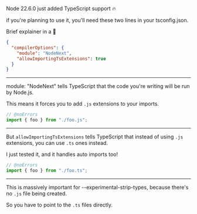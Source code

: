 Node 22.6.0 just added TypeScript support 🔥

if you're planning to use it, you'll need these two lines in your tsconfig.json.

Brief explainer in a 🧵

```json
{
  "compilerOptions": {
    "module": "NodeNext",
    "allowImportingTsExtensions": true
  }
}
```

---

module: "NodeNext" tells TypeScript that the code you're writing will be run by Node.js.

This means it forces you to add `.js` extensions to your imports.

```ts twoslash
// @noErrors
import { foo } from "./foo.js";
```

---

But `allowImportingTsExtensions` tells TypeScript that instead of using `.js` extensions, you can use `.ts` ones instead.

I just tested it, and it handles auto imports too!

```ts twoslash
// @noErrors
import { foo } from "./foo.ts";
```

---

This is massively important for --experimental-strip-types, because there's no `.js` file being created.

So you have to point to the `.ts` files directly.
